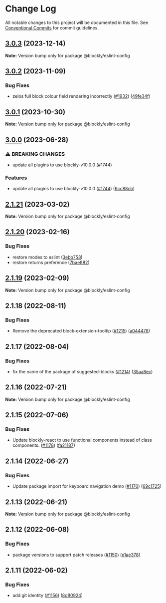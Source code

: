 # Change Log

All notable changes to this project will be documented in this file.
See [Conventional Commits](https://conventionalcommits.org) for commit guidelines.

## [3.0.3](https://github.com/google/blockly-samples/compare/@blockly/eslint-config@3.0.2...@blockly/eslint-config@3.0.3) (2023-12-14)

**Note:** Version bump only for package @blockly/eslint-config





## [3.0.2](https://github.com/google/blockly-samples/compare/@blockly/eslint-config@3.0.1...@blockly/eslint-config@3.0.2) (2023-11-09)


### Bug Fixes

* zelos full block colour field rendering incorrectly ([#1932](https://github.com/google/blockly-samples/issues/1932)) ([49fe34f](https://github.com/google/blockly-samples/commit/49fe34fa887af1c6295fbcd294839d20fb86b0c8))



## [3.0.1](https://github.com/google/blockly-samples/compare/@blockly/eslint-config@3.0.0...@blockly/eslint-config@3.0.1) (2023-10-30)

**Note:** Version bump only for package @blockly/eslint-config





## [3.0.0](https://github.com/google/blockly-samples/compare/@blockly/eslint-config@2.1.21...@blockly/eslint-config@3.0.0) (2023-06-28)


### ⚠ BREAKING CHANGES

* update all plugins to use blockly-v10.0.0 (#1744)

### Features

* update all plugins to use blockly-v10.0.0 ([#1744](https://github.com/google/blockly-samples/issues/1744)) ([6cc88cb](https://github.com/google/blockly-samples/commit/6cc88cbef39d4ad664a668d3d46eb29ba7292f9c))



## [2.1.21](https://github.com/google/blockly-samples/compare/@blockly/eslint-config@2.1.20...@blockly/eslint-config@2.1.21) (2023-03-02)

**Note:** Version bump only for package @blockly/eslint-config





## [2.1.20](https://github.com/google/blockly-samples/compare/@blockly/eslint-config@2.1.19...@blockly/eslint-config@2.1.20) (2023-02-16)


### Bug Fixes

* restore modes to eslint ([3ebb753](https://github.com/google/blockly-samples/commit/3ebb753b49190ecda816bac141ff85cef5d7a0f1))
* restore returns preference ([7bae882](https://github.com/google/blockly-samples/commit/7bae882c82c5d422faa86524bbc28606d8e2d6d4))



## [2.1.19](https://github.com/google/blockly-samples/compare/@blockly/eslint-config@2.1.18...@blockly/eslint-config@2.1.19) (2023-02-09)

**Note:** Version bump only for package @blockly/eslint-config





## 2.1.18 (2022-08-11)


### Bug Fixes

* Remove the deprecated block-extension-tooltip ([#1215](https://github.com/google/blockly-samples/issues/1215)) ([a044478](https://github.com/google/blockly-samples/commit/a044478c86a73e3065bc866e427f175cbec6fc13))





## 2.1.17 (2022-08-04)


### Bug Fixes

* fix the name of the package of suggested-blocks ([#1214](https://github.com/google/blockly-samples/issues/1214)) ([35aa8ec](https://github.com/google/blockly-samples/commit/35aa8ec73a60a4eb5b1e80cb2fc71dcd83d05e27))





## 2.1.16 (2022-07-21)

**Note:** Version bump only for package @blockly/eslint-config





## 2.1.15 (2022-07-06)


### Bug Fixes

* Update blockly-react to use functional components instead of class components. ([#1178](https://github.com/google/blockly-samples/issues/1178)) ([fa21187](https://github.com/google/blockly-samples/commit/fa21187cdbe4ec3a5c69f185540dd68a98eb69d7))





## 2.1.14 (2022-06-27)


### Bug Fixes

* Update package import for keyboard navigation demo ([#1170](https://github.com/google/blockly-samples/issues/1170)) ([69c1725](https://github.com/google/blockly-samples/commit/69c1725b775279fcc397dc178935208d5f42b08c))





## 2.1.13 (2022-06-21)

**Note:** Version bump only for package @blockly/eslint-config





## 2.1.12 (2022-06-08)


### Bug Fixes

* package versions to support patch releases ([#1150](https://github.com/google/blockly-samples/issues/1150)) ([e1ae378](https://github.com/google/blockly-samples/commit/e1ae378d779531621c3d948566257d069002963f))





## 2.1.11 (2022-06-02)


### Bug Fixes

* add git identity ([#1156](https://github.com/google/blockly-samples/issues/1156)) ([8d80924](https://github.com/google/blockly-samples/commit/8d809243b277375beb2ce75d4e157b5e17f78193))

